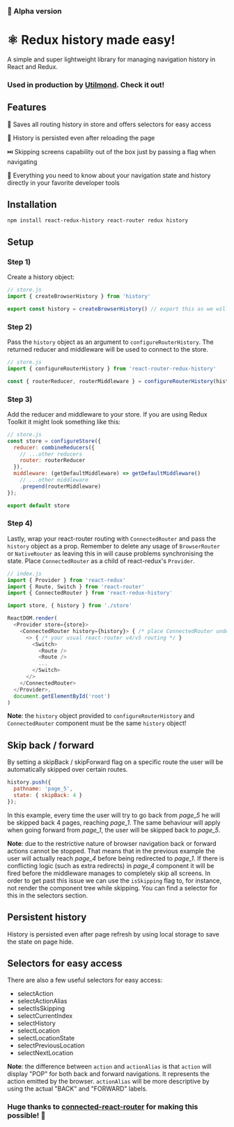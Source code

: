 ### 🚧 Alpha version
# ⚛ Redux history made easy!

A simple and super lightweight library for managing navigation history in React and Redux.

### Used in production by [Utilmond](https://utilmond.com). Check it out!

## Features

📜 Saves all routing history in store and offers selectors for easy access

🌲 History is persisted even after reloading the page

⏭️ Skipping screens capability out of the box just by passing a flag when navigating

👀 Everything you need to know about your navigation state and history directly in your favorite developer tools

## Installation

```shell
npm install react-redux-history react-router redux history
```

## Setup

### Step 1)

Create a history object:

```javascript
// store.js
import { createBrowserHistory } from 'history'

export const history = createBrowserHistory() // export this as we will need it later
```

### Step 2)

Pass the `history` object as an argument to `configureRouterHistory`. The returned reducer and middleware will be used to connect to the store.

```javascript
// store.js
import { configureRouterHistory } from 'react-router-redux-history'

const { routerReducer, routerMiddleware } = configureRouterHistory(history)
```

### Step 3)

Add the reducer and middleware to your store. If you are using Redux Toolkit it might look something like this:

```javascript
// store.js
const store = configureStore({
  reducer: combineReducers({
    // ...other reducers
    router: routerReducer
  }),
  middleware: (getDefaultMiddleware) => getDefaultMiddleware()
    // ...other middleware
    .prepend(routerMiddleware)
});

export default store
```

### Step 4)

Lastly, wrap your react-router routing with `ConnectedRouter` and pass the `history` object as a prop. Remember to delete any usage of `BrowserRouter` or `NativeRouter` as leaving this in will cause problems synchronising the state.
Place `ConnectedRouter` as a child of react-redux's `Provider`.

```javascript
// index.js
import { Provider } from 'react-redux'
import { Route, Switch } from 'react-router'
import { ConnectedRouter } from 'react-redux-history'

import store, { history } from './store'

ReactDOM.render(
  <Provider store={store}>
    <ConnectedRouter history={history}> { /* place ConnectedRouter under Provider */ }
      <> { /* your usual react-router v4/v5 routing */ }
        <Switch>
          <Route />
          <Route />
          ...
        </Switch>
      </>
    </ConnectedRouter>
  </Provider>,
  document.getElementById('root')
)
```

**Note**: the `history` object provided to `configureRouterHistory` and `ConnectedRouter` component must be the same `history` object!

## Skip back / forward

By setting a skipBack / skipForward flag on a specific route the user will be automatically skipped over certain routes.

```javascript
history.push({
  pathname: 'page_5',
  state: { skipBack: 4 }
});
```

In this example, every time the user will try to go back from *page_5* he will be skipped back 4 pages, reaching *page_1*. The same behaviour will apply when going forward from *page_1*, the user will be skipped back to *page_5*.

**Note**: due to the restrictive nature of browser navigation back or forward actions cannot be stopped. That means that in the previous example the user will actually reach *page_4* before being redirected to *page_1*. If there is conflicting logic (such as extra redirects) in *page_4* component it will be fired before the middleware manages to completely skip all screens. In order to get past this issue we can use the `isSkipping` flag to, for instance, not render the component tree while skipping. You can find a selector for this in the selectors section.

## Persistent history

History is persisted even after page refresh by using local storage to save the state on page hide.

## Selectors for easy access

There are also a few useful selectors for easy access:

- selectAction
- selectActionAlias
- selectIsSkipping
- selectCurrentIndex
- selectHistory
- selectLocation
- selectLocationState
- selectPreviousLocation
- selectNextLocation

**Note**: the difference between `action` and `actionAlias` is that `action` will display "POP" for both back and forward navigations. It represents the action emitted by the browser. `actionAlias` will be more descriptive by using the actual "BACK" and "FORWARD" labels.

### Huge thanks to [connected-react-router](https://github.com/supasate/connected-react-router) for making this possible! 🍻
